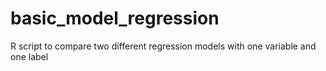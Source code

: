 # basic_model_regression
R script to compare two different regression models with one variable and one label
